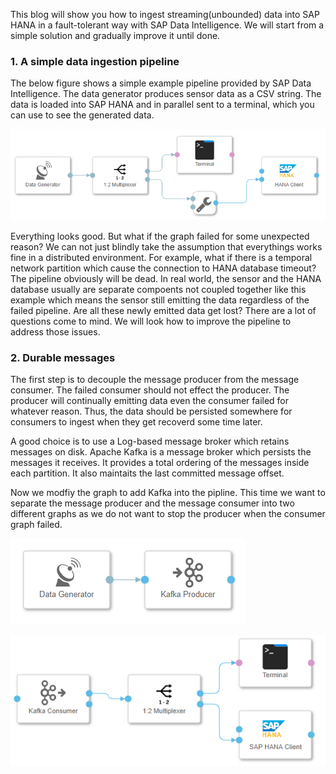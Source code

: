 This blog will show you how to ingest streaming(unbounded) data into SAP HANA in a fault-tolerant way with SAP Data Intelligence. We will start from a simple solution and gradually improve it until done. 

### 1. A simple data ingestion pipeline
The below figure shows a simple example pipeline provided by SAP Data Intelligence. The data generator produces sensor data as a CSV string. The data is loaded into SAP HANA and in parallel sent to a terminal, which you can use to see the generated data.

![](images/simpleIngestion.png)

Everything looks good. But what if the graph failed for some unexpected reason? We can not just blindly take the assumption that everythings works fine in a distributed environment. For example, what if there is a temporal network partition which cause the connection to HANA database timeout? The pipeline obviously will be dead. In real world, the sensor and the HANA database usually are separate compoents not coupled together like this example which means the sensor still emitting the data regardless of the failed pipeline. Are all these newly emitted data get lost? There are a lot of questions come to mind. We will look how to improve the pipeline to address those issues.

### 2. Durable messages
The first step is to decouple the message producer from the message consumer. The failed consumer should not effect the producer. The producer will continually emitting data even the consumer failed for whatever reason. Thus, the data should be persisted somewhere for consumers to ingest when they get recoverd some time later.

A good choice is to use a Log-based message broker which retains messages on disk. Apache Kafka is a message broker which persists the messages it receives. It provides a total ordering of the messages inside each partition. It also maintaits the last committed message offset.

Now we modfiy the graph to add Kafka into the pipline. This time we want to separate the message producer and the message consumer into two different graphs as we do not want to stop the producer when the consumer graph failed.

![](images/producer.png)

![](images/consumer.png)
